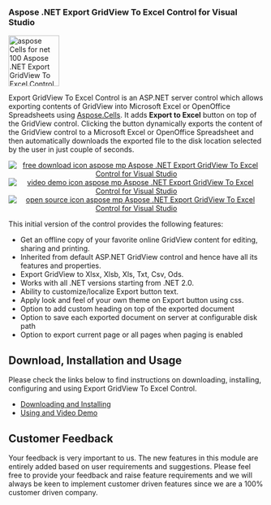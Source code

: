 <h3 class="entry-title">Aspose .NET Export GridView To Excel Control for Visual Studio</h3>
<div class="entry-content">
	<p><a href="http://www.aspose.com/.net/excel-component.aspx">
		<img width="100" height="100" alt="aspose Cells for net 100 Aspose .NET Export GridView To Excel Control for Visual Studio" src="http://www.aspose.com/blogs/wp-content/uploads/2013/08/aspose-Cells-for-net_100.png" title="Aspose.Cells for .NET logo" class="alignleft size-full wp-image-11045"></a></p>
	<p>Export GridView To Excel Control is an ASP.NET server control which allows exporting contents of GridView into Microsoft Excel or OpenOffice Spreadsheets using <a href="http://www.aspose.com/.net/excel-component.aspx" rel="nofollow" class="external-link">Aspose.Cells</a>. It adds <strong>Export to Excel</strong> button on top of the GridView control. Clicking the button dynamically exports the content of the GridView control to a Microsoft Excel or OpenOffice Spreadsheet and then automatically downloads the exported file to the disk location selected by the user in just couple of seconds.</p>
	<p style="text-align: center;"><a href="https://asposecellsnet.codeplex.com/releases/view/617433" title="Free Download - Aspose .NET Export GridView To Excel Control">
		<img alt="free download icon aspose mp Aspose .NET Export GridView To Excel Control for Visual Studio" src="http://cdn.aspose.com/Images/marketplace/free-download-icon-aspose-mp.png" title="Free Download - Aspose .NET Export GridView To Excel Control"></a><a href="https://www.youtube.com/watch?v=_fSq_3TP1oM" title="Video Demo - Aspose .NET Export GridView To Excel Control"><img alt="video demo icon aspose mp Aspose .NET Export GridView To Excel Control for Visual Studio" src="http://cdn.aspose.com/Images/marketplace/video-demo-icon-aspose-mp.png" title="Video Demo - Aspose .NET Export GridView To Excel Control"></a><a href="https://asposecellsnet.codeplex.com/SourceControl/latest#Plugins/VisualStudio/Aspose.Excel.GridViewExport/" title="Source Code - Aspose .NET Export GridView To Excel Control"><img alt="open source icon aspose mp Aspose .NET Export GridView To Excel Control for Visual Studio" src="http://cdn.aspose.com/Images/marketplace/open-source-icon-aspose-mp.png" title="Source Code - Aspose .NET Export GridView To Excel Control"></a></p>
	<p>This initial version of the control provides the following features:</p>
	<ul>
		<li>Get an offline copy of your favorite online GridView content for editing, sharing and printing.</li>
		<li>Inherited from default ASP.NET GridView control and hence have all its features and properties.</li>
		<li>Export GridView to Xlsx, Xlsb, Xls, Txt, Csv, Ods.</li>
		<li>Works with all .NET versions starting from .NET 2.0.</li>
		<li>Ability to customize/localize Export button text.</li>
		<li>Apply look and feel of your own theme on Export button using css.</li>
		<li>Option to add custom heading on top of the exported document</li>
		<li>Option to save each exported document on server at configurable disk path</li>
		<li>Option to export current page or all pages when paging is enabled</li>
	</ul>
	<h2>Download, Installation and Usage</h2>
	<p>Please check the links below to find instructions on downloading, installing, configuring and using Export GridView To Excel Control.</p>
	<ul>
		<li><a href="http://www.aspose.com/docs/display/cellsnet/7.2.1+Downloading+and+Installing">Downloading and Installing </a></li>
		<li><a href="http://www.aspose.com/docs/display/cellsnet/7.2.2+Using+and+Video+Demo">Using and Video Demo</a></li>
	</ul>
	<h2>Customer Feedback</h2>
	<p>Your feedback is very important to us. The new features in this module are entirely added based on user requirements and suggestions. Please feel free to provide your feedback and raise feature requirements and we will always be keen to implement customer driven features since we are a 100% customer driven company.</p>
</div>